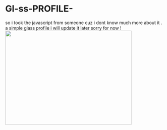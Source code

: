 # Gl-ss-PROFILE-
so i took the javascript from someone cuz i dont know much more about it . a simple glass profile 
i will update it later
sorry for now !
<img src="https://media.giphy.com/media/qgQUggAC3Pfv687qPC/giphy.gif" width="400" height="300" />
